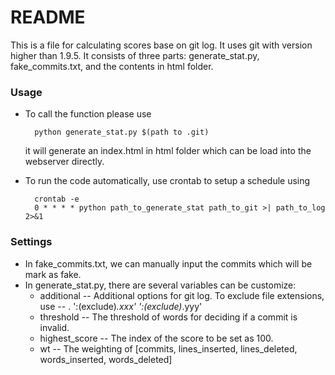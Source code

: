 # README #

This is a file for calculating scores base on git log. It uses git with version higher than 1.9.5.
It consists of three parts: generate_stat.py, fake_commits.txt, and the contents in html folder.

### Usage

* To call the function please use 

		python generate_stat.py $(path to .git)
		
    it will generate an index.html in html folder which can be load into the webserver directly.
    
* To run the code automatically, use crontab to setup a schedule using

        crontab -e
        0 * * * * python path_to_generate_stat path_to_git >| path_to_log 2>&1
        
### Settings

* In fake_commits.txt, we can manually input the commits which will be mark as fake.
* In generate_stat.py, there are several variables can be customize:
    * additional -- Additional options for git log. To exclude file extensions, use -- . ':(exclude)*.xxx' ':(exclude)*.yyy'
    * threshold -- The threshold of words for deciding if a commit is invalid.
    * highest_score -- The index of the score to be set as 100.
    * wt -- The weighting of [commits, lines_inserted, lines_deleted, words_inserted, words_deleted]

		
